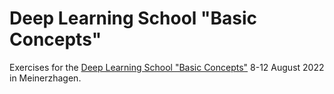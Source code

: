 # Deep Learning School "Basic Concepts"
Exercises for the [Deep Learning School "Basic Concepts"](https://indico.scc.kit.edu/event/2851/) 8-12 August 2022 in Meinerzhagen.

